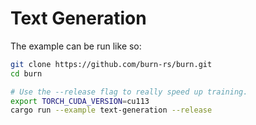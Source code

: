 # Text Generation

The example can be run like so:

```bash
git clone https://github.com/burn-rs/burn.git
cd burn

# Use the --release flag to really speed up training.
export TORCH_CUDA_VERSION=cu113
cargo run --example text-generation --release
```
